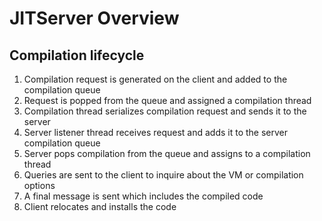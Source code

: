 <!--
Copyright (c) 2018, 2021 IBM Corp. and others

This program and the accompanying materials are made available under
the terms of the Eclipse Public License 2.0 which accompanies this
distribution and is available at https://www.eclipse.org/legal/epl-2.0/
or the Apache License, Version 2.0 which accompanies this distribution and
is available at https://www.apache.org/licenses/LICENSE-2.0.

This Source Code may also be made available under the following
Secondary Licenses when the conditions for such availability set
forth in the Eclipse Public License, v. 2.0 are satisfied: GNU
General Public License, version 2 with the GNU Classpath
Exception [1] and GNU General Public License, version 2 with the
OpenJDK Assembly Exception [2].

[1] https://www.gnu.org/software/classpath/license.html
[2] http://openjdk.java.net/legal/assembly-exception.html

SPDX-License-Identifier: EPL-2.0 OR Apache-2.0 OR GPL-2.0 WITH Classpath-exception-2.0 OR LicenseRef-GPL-2.0 WITH Assembly-exception
-->

# JITServer Overview

## Compilation lifecycle

1. Compilation request is generated on the client and added to the compilation queue
2. Request is popped from the queue and assigned a compilation thread
3. Compilation thread serializes compilation request and sends it to the server
4. Server listener thread receives request and adds it to the server compilation queue
5. Server pops compilation from the queue and assigns to a compilation thread
6. Queries are sent to the client to inquire about the VM or compilation options
7. A final message is sent which includes the compiled code
8. Client relocates and installs the code
